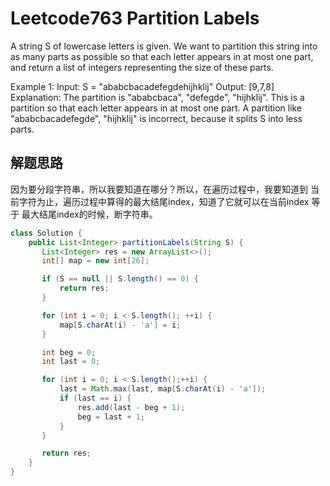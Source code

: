 # Leetcode763 Partition Labels
A string S of lowercase letters is given. We want to partition this string into as many parts as possible so that each letter appears in at most one part, and return a list of integers representing the size of these parts.

Example 1:
Input: S = "ababcbacadefegdehijhklij"
Output: [9,7,8]
Explanation:
The partition is "ababcbaca", "defegde", "hijhklij".
This is a partition so that each letter appears in at most one part.
A partition like "ababcbacadefegde", "hijhklij" is incorrect, because it splits S into less parts.

## 解题思路
因为要分段字符串，所以我要知道在哪分？所以，在遍历过程中，我要知道到 当前字符为止，遍历过程中算得的最大结尾index，知道了它就可以在当前index 等于 最大结尾index的时候，断字符串。

````java
class Solution {
    public List<Integer> partitionLabels(String S) {
       List<Integer> res = new ArrayList<>();
       int[] map = new int[26];

       if (S == null || S.length() == 0) {
           return res;
       }

       for (int i = 0; i < S.length(); ++i) {
           map[S.charAt(i) - 'a'] = i;
       }

       int beg = 0;
       int last = 0;

       for (int i = 0; i < S.length();++i) {
           last = Math.max(last, map[S.charAt(i) - 'a']);
           if (last == i) {
               res.add(last - beg + 1);
               beg = last + 1;
           }
       }

       return res;
    }
}
